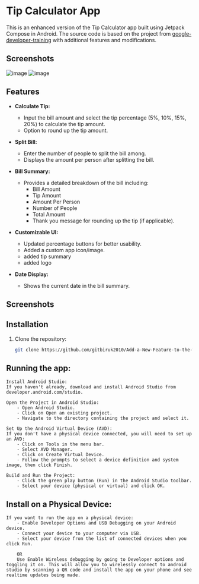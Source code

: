 # Tip Calculator App

This is an enhanced version of the Tip Calculator app built using Jetpack Compose in Android. The source code is based on the project from [google-developer-training](https://github.com/google-developer-training/basic-android-kotlin-compose-training-tip-calculator.git) with additional features and modifications.

## Screenshots
![image](https://github.com/gitbiruk2010/Add-a-New-Feature-to-the-Tip-Calculator/assets/103274295/af97eff3-0c99-457b-9dd3-441f5dcababf)
![image](https://github.com/gitbiruk2010/Add-a-New-Feature-to-the-Tip-Calculator/assets/103274295/685de8ac-75be-4173-9377-8b7d85e42e14)

## Features

- **Calculate Tip:** 
  - Input the bill amount and select the tip percentage (5%, 10%, 15%, 20%) to calculate the tip amount.
  - Option to round up the tip amount.

- **Split Bill:**
  - Enter the number of people to split the bill among.
  - Displays the amount per person after splitting the bill.

- **Bill Summary:**
  - Provides a detailed breakdown of the bill including:
    - Bill Amount
    - Tip Amount
    - Amount Per Person
    - Number of People
    - Total Amount
    - Thank you message for rounding up the tip (if applicable).

- **Customizable UI:**
  - Updated percentage buttons for better usability.
  - Added a custom app icon/image.
  - added tip summary
  - added logo

- **Date Display:**
  - Shows the current date in the bill summary.

## Screenshots
## Installation

1. Clone the repository:
   ```bash
   git clone https://github.com/gitbiruk2010/Add-a-New-Feature-to-the-Tip-Calculator

## Running the app:
    Install Android Studio:
    If you haven't already, download and install Android Studio from developer.android.com/studio.

    Open the Project in Android Studio:
        - Open Android Studio.
        - Click on Open an existing project.
        - Navigate to the directory containing the project and select it.

    Set Up the Android Virtual Device (AVD):
    If you don't have a physical device connected, you will need to set up an AVD:
        - Click on Tools in the menu bar.
        - Select AVD Manager.
        - Click on Create Virtual Device.
        - Follow the prompts to select a device definition and system image, then click Finish.

    Build and Run the Project:
        - Click the green play button (Run) in the Android Studio toolbar.
        - Select your device (physical or virtual) and click OK.

 ## Install on a Physical Device:
    If you want to run the app on a physical device:
        - Enable Developer Options and USB Debugging on your Android device.
        - Connect your device to your computer via USB.
        - Select your device from the list of connected devices when you click Run.

        OR
        Use Enable Wireless debugging by going to Developer options and toggling it on. This will allow you to wirelessly connect to android studio by scanning a QR code and install the app on your phone and see realtime updates being made.
